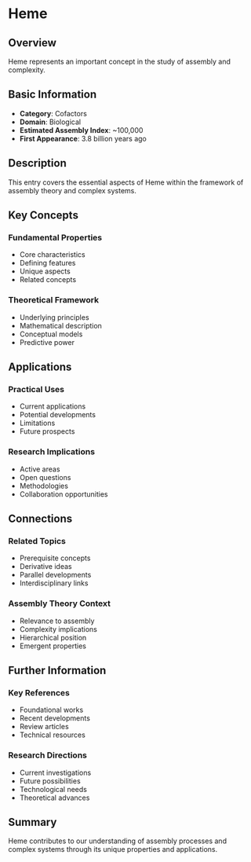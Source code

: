 # Heme

## Overview

Heme represents an important concept in the study of assembly and complexity.

## Basic Information

- **Category**: Cofactors
- **Domain**: Biological
- **Estimated Assembly Index**: ~100,000
- **First Appearance**: 3.8 billion years ago

## Description

This entry covers the essential aspects of Heme within the framework of assembly theory and complex systems.

## Key Concepts

### Fundamental Properties
- Core characteristics
- Defining features
- Unique aspects
- Related concepts

### Theoretical Framework
- Underlying principles
- Mathematical description
- Conceptual models
- Predictive power

## Applications

### Practical Uses
- Current applications
- Potential developments
- Limitations
- Future prospects

### Research Implications
- Active areas
- Open questions
- Methodologies
- Collaboration opportunities

## Connections

### Related Topics
- Prerequisite concepts
- Derivative ideas
- Parallel developments
- Interdisciplinary links

### Assembly Theory Context
- Relevance to assembly
- Complexity implications
- Hierarchical position
- Emergent properties

## Further Information

### Key References
- Foundational works
- Recent developments
- Review articles
- Technical resources

### Research Directions
- Current investigations
- Future possibilities
- Technological needs
- Theoretical advances

## Summary

Heme contributes to our understanding of assembly processes and complex systems through its unique properties and applications.
